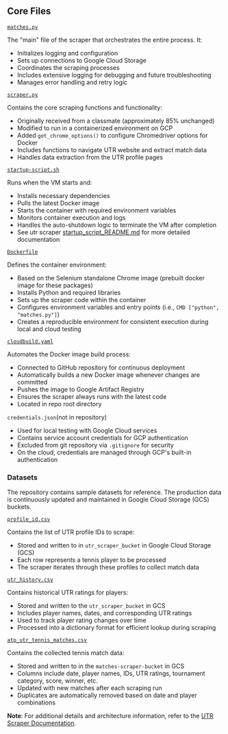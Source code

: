 ## Core Files

[`matches.py`](https://github.com/jztennis/universal-tennis-predictor-utp/blob/main/automated-matches-scraper/matches.py)

The "main" file of the scraper that orchestrates the entire process. It:
- Initializes logging and configuration
- Sets up connections to Google Cloud Storage
- Coordinates the scraping processes
- Includes extensive logging for debugging and future troubleshooting
- Manages error handling and retry logic

[`scraper.py`](https://github.com/jztennis/universal-tennis-predictor-utp/blob/main/automated-matches-scraper/scraper.py)

Contains the core scraping functions and functionality:
- Originally received from a classmate (approximately 85% unchanged)
- Modified to run in a containerized environment on GCP
- Added `get_chrome_options()` to configure Chromedriver options for Docker
- Includes functions to navigate UTR website and extract match data
- Handles data extraction from the UTR profile pages

[`startup-script.sh`](https://github.com/jztennis/universal-tennis-predictor-utp/blob/main/automated-matches-scraper/statup-script.sh)

Runs when the VM starts and:
- Installs necessary dependencies
- Pulls the latest Docker image
- Starts the container with required environment variables
- Monitors container execution and logs
- Handles the auto-shutdown logic to terminate the VM after completion
- See utr scraper [startup_script_README.md](https://github.com/jztennis/universal-tennis-predictor-utp/blob/main/automated-utr-scraper/startup_script_README.md) for more detailed documentation

[`Dockerfile`](https://github.com/jztennis/universal-tennis-predictor-utp/blob/main/automated-utr-scraper/Dockerfile)

Defines the container environment:
- Based on the Selenium standalone Chrome image (prebuilt docker image for these packages)
- Installs Python and required libraries
- Sets up the scraper code within the container
- Configures environment variables and entry points (i.e., `CMD ["python", "matches.py"]`)
- Creates a reproducible environment for consistent execution during local and cloud testing

[`cloudbuild.yaml`](https://github.com/jztennis/universal-tennis-predictor-utp/blob/main/automated-utr-scraper/cloudbuild.yaml)

Automates the Docker image build process:
- Connected to GitHub repository for continuous deployment
- Automatically builds a new Docker image whenever changes are committed
- Pushes the image to Google Artifact Registry
- Ensures the scraper always runs with the latest code
- Located in repo root directory

`credentials.json`(not in repository)
- Used for local testing with Google Cloud services
- Contains service account credentials for GCP authentication
- Excluded from git repository via `.gitignore` for security
- On the cloud, credentials are managed through GCP's built-in authentication

### Datasets

The repository contains sample datasets for reference. The production data is continuously updated and maintained in Google Cloud Storage (GCS) buckets.

[`profile_id.csv`](https://github.com/jztennis/universal-tennis-predictor-utp/blob/main/automated-matches-scraper/profile_id.csv)

Contains the list of UTR profile IDs to scrape:
- Stored and written to in `utr_scraper_bucket` in Google Cloud Storage (GCS)
- Each row represents a tennis player to be processed
- The scraper iterates through these profiles to collect match data

[`utr_history.csv`](https://github.com/jztennis/universal-tennis-predictor-utp/blob/main/automated-matches-scraper/utr_history.csv)

Contains historical UTR ratings for players:
- Stored and written to the `utr_scraper_bucket` in GCS
- Includes player names, dates, and corresponding UTR ratings
- Used to track player rating changes over time
- Processed into a dictionary format for efficient lookup during scraping

[`atp_utr_tennis_matches.csv`](https://github.com/jztennis/universal-tennis-predictor-utp/blob/main/automated-matches-scraper/atp_utr_tennis_matches.csv)

Contains the collected tennis match data:
- Stored and written to in the `matches-scraper-bucket` in GCS
- Columns include date, player names, IDs, UTR ratings, tournament category, score, winner, etc.
- Updated with new matches after each scraping run
- Duplicates are automatically removed based on date and player combinations

**Note**: For additional details and architecture information, refer to the [UTR Scraper Documentation](https://github.com/jztennis/universal-tennis-predictor-utp/blob/main/automated-utr-scraper/README.md).